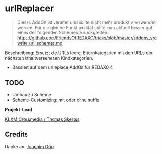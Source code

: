 # urlReplacer

> Dieses AddOn ist veraltet und sollte nicht mehr produktiv verwendet werden. Für die gleiche Funktionalität sollte man aktuell besser auf eines der folgenden Schemes zurückgreifen: https://github.com/FriendsOfREDAXO/tricks/blob/master/addons_yrewrite_url_schemes.md


Beschreibung: 
Ersetzt die URLs leerer Elternkategorien mit den URLs der nächsten inhaltversehenen Kindkategorien.

* Bassiert auf dem urlreplace AddOn für REDAXO 4

## TODO

* Umbau zu Scheme
* Scheme-Customizing: mit oder ohne suffix

**Projekt-Lead**

[KLXM Crossmedia / Thomas Skerbis](https://klxm.de)

## Credits
Danke an: 
[Joachim Dörr](https://github.com/joachimdoerr)
